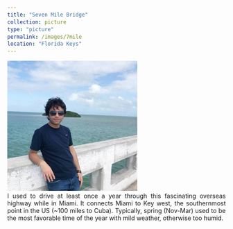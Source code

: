 ```yaml
---
title: "Seven Mile Bridge"
collection: picture
type: "picture"
permalink: /images/7mile
location: "Florida Keys"
---
```


<img src='/images/pictures/7mile.jpg' width='300' height='300'>

<div style='text-align: justify'>
I used to drive at least once a year through this fascinating overseas highway while in Miami. It connects Miami to Key west, the southernmost point in the US (~100 miles to Cuba). Typically, spring (Nov-Mar) used to be the most favorable time of the year with mild weather, otherwise too humid. 
